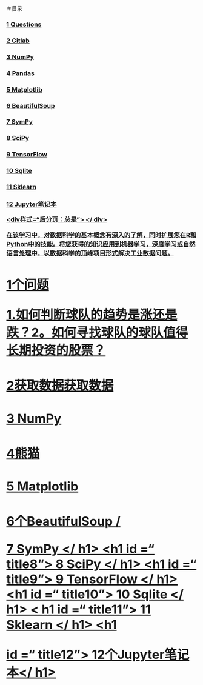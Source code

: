 ＃目录

<h3><a href="#title1">1 Questions</a> </h3>
<h3><a href="#title2">2 Gitlab</a> </h3>
		<h4><ul><a href="#title2.1"></a> </h4>
<h3><a href="#title3">3 NumPy</a> </h3>
<h3><a href="#title4">4 Pandas</a> </h3>
<h3><a href="#title5">5 Matplotlib</a> </h3>
<h3><a href="#title6">6 BeautifulSoup</a> </h3>
<h3><a href="#title7">7 SymPy</a> </h3>
<h3><a href="#title8">8 SciPy</a> </h3>
<h3><a href="#title9">9 TensorFlow</a> </h3>
<h3><a href="#title10">10 Sqlite</a> </h3>
<h3><a href="#title11">11 Sklearn</a> </h3>
<h3><a href=“＃title12 ” > 12 Jupyter笔记本</ a > </ h3 > 


<div样式=“后分页：总是”> </ div>

在该学习中，对数据科学的基本概念有深入的了解，同时扩展您在R和Python中的技能。将您获得的知识应用到机器学习，深度学习或自然语言处理中，以数据科学的顶峰项目形式解决工业数据问题。

  <h1 id =“ title1”> 1个问题</ h1>  
  
  1.如何判断球队的趋势是涨还是跌？2。如何寻找球队的球队值得长期投资的股票？

 
  
   <h1 id =“ title2”> 2获取数据</ h1>获取数据  


<h1 id =“ title3”> 3 NumPy </ h1> <h1 id =“ title4”> 4熊猫</ h1> <h1 id =“ title5”> 5 Matplotlib </ h1> <h1 id =“ title6”> 6个BeautifulSoup / </ </ </ </ </ </密”  
   
   
   
> 7 SymPy </ h1> <h1 id =“ title8”> 8 SciPy </ h1> <h1 id =“ title9”> 9 TensorFlow </ h1> <h1 id =“ title10”> 10 Sqlite </ h1> < h1 id =“ title11”> 11 Sklearn </ h1> <h1  
   
   
   
   
id =“ title12”> 12个Jupyter笔记本</ h1>  

<!--stackedit_data:
eyJoaXN0b3J5IjpbLTEwNTU2OTY4MDksMTg1NDg4NTQ2MywxMD
M4NDExMzYzXX0=
-->